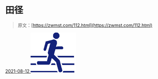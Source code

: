 <!--yml
category: 未分类
date: 0001-01-01 00:00:00
-->

# 田径

> 原文：[https://zwmst.com/112.html](https://zwmst.com/112.html)

   [ <time datetime="2021-08-12T09:10:13+08:00"> 2021-08-12 </time> ](https://zwmst.com/%e7%94%b0%e5%be%84-2)  [![](img/df3d76b6bf71d5efe0e22a65c29ca40b.png)](https://zwmst.com/wp-content/uploads/2021/08/1628730613-ab8d7365dbe285c.png)